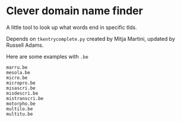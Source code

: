 # Clever domain name finder
A little tool to look up what words end in specific tlds. 

Depends on `tkentrycomplete.py` created by Mitja Martini, updated by Russell Adams.

Here are some examples with `.be`

```
marru.be
mesola.be
micro.be
micropro.be
misascri.be
misdescri.be
mistranscri.be
motorpho.be
multilo.be
multitu.be
```